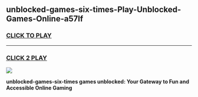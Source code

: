 
## unblocked-games-six-times-Play-Unblocked-Games-Online-a57lf
<h3>
<a href="https://premium76.site?title=unblocked-games-six-times&ref=25A">CLICK TO PLAY</a></h3>
<hr>

<h3>
<a href="https://premium76.site?title=unblocked-games-six-times&ref=25A">CLICK 2 PLAY</a>
  
</h3>

<a href="https://premium76.site?title=unblocked-games-six-times&ref=25A"><img src="https://clearcache.store/games.png"></a>


**unblocked-games-six-times games unblocked: Your Gateway to Fun and Accessible Online Gaming**
